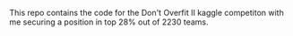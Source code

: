 This repo contains the code for the Don't Overfit II kaggle competiton with me securing a position in top 28% out of 2230 teams. 
